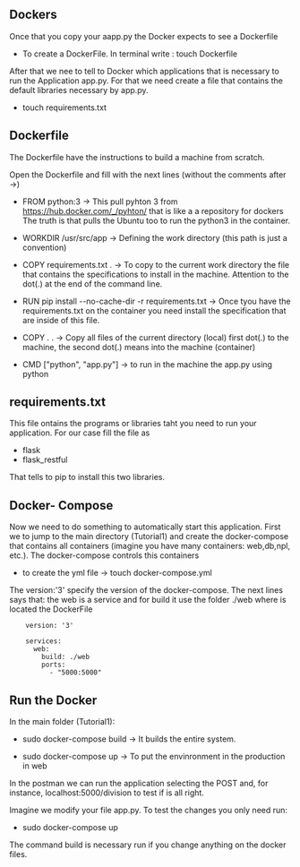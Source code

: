 ## Dockers

Once that you copy your aapp.py the Docker expects to see a Dockerfile

- To create a DockerFile. In terminal write : touch Dockerfile

After that we nee to tell to Docker which applications that is necessary to run the Application app.py. For that we need create a file that contains the default libraries necessary by app.py.

- touch requirements.txt


## Dockerfile
The Dockerfile have the instructions to build a machine from scratch.

Open the Dockerfile and fill with the next lines (without the comments after ->)

- FROM python:3 -> This pull pyhton 3 from https://hub.docker.com/_/pyhton/ that is like a a repository for dockers
                   The truth is that pulls the Ubuntu too to run the python3 in the container.

- WORKDIR /usr/src/app -> Defining the work directory (this path is just a convention)

- COPY requirements.txt . -> To copy to the current work directory the file that contains the specifications to install in the machine. Attention to the dot(.) at the end of the command line.

- RUN pip install --no-cache-dir -r requirements.txt -> Once tyou have the requirements.txt on the container you need install the specification that are inside of this file.

- COPY . . -> Copy all files of the current directory (local) first dot(.) to the machine, the second dot(.) means into the machine (container)

- CMD ["python", "app.py"] -> to run in the machine the app.py using python
                   
## requirements.txt
This file ontains the programs or libraries taht you need to run your application. For our case fill the file as

- flask
- flask_restful

That tells to pip to install this two libraries.

## Docker- Compose
Now we need to do something to automatically start this application. First we to jump to the main directory (Tutorial1) and create the docker-compose that contains all containers (imagine you have many containers: web,db,npl, etc.). The docker-compose controls this containers

- to create the yml file -> touch docker-compose.yml

The version:'3' specify the version of the docker-compose. The next lines says that: the web is a service and for build it use the folder ./web where is located the DockerFile

        version: '3'
        
        services:
          web:
            build: ./web
            ports:
              - "5000:5000"
         
## Run the Docker
In the main folder (Tutorial1):

- sudo docker-compose build -> It builds the entire system. 

- sudo docker-compose up -> To put the envinronment in the production in web

In the postman we can run the application selecting the POST and, for instance, localhost:5000/division to test if is all right.

Imagine we modify your file app.py. To test the changes you only need run:

- sudo docker-compose up

The command build is necessary run if you change anything on the docker files.


